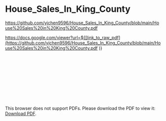 # House_Sales_In_King_County

https://github.com/yjchen9596/House_Sales_In_King_County/blob/main/House%20Sales%20in%20King%20County.pdf


https://docs.google.com/viewer?url=${[link_to_raw_pdf](https://github.com/yjchen9596/House_Sales_In_King_County/blob/main/House%20Sales%20in%20King%20County.pdf
)}



<object data="https://github.com/yjchen9596/House_Sales_In_King_County/blob/main/House%20Sales%20in%20King%20County.pdf" type="application/pdf" width="700px" height="700px">
    <embed src="https://github.com/yjchen9596/House_Sales_In_King_County/blob/main/House%20Sales%20in%20King%20County.pdf">
        <p>This browser does not support PDFs. Please download the PDF to view it: <a href="https://github.com/yjchen9596/House_Sales_In_King_County/blob/main/House%20Sales%20in%20King%20County.pdf">Download PDF</a>.</p>
    </embed>
</object>
